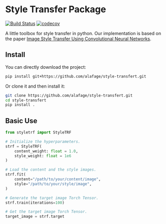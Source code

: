 # Style Transfer Package

[![Build Status](https://travis-ci.com/alafage/style-transfert.svg?branch=master)](https://travis-ci.com/alafage/style-transfert)
[![codecov](https://codecov.io/gh/alafage/style-transfert/branch/master/graph/badge.svg)](https://codecov.io/gh/alafage/style-transfert)

A little toolbox for style transfer in python. Our implementation is based on the paper [Image Style Transfer Using Convolutional Neural Networks](https://www.google.com/url?sa=t&rct=j&q=&esrc=s&source=web&cd=&ved=2ahUKEwi0vsasxNnrAhXtyIUKHVfmBTQQFjAAegQIAhAB&url=https%3A%2F%2Fwww.cv-foundation.org%2Fopenaccess%2Fcontent_cvpr_2016%2Fpapers%2FGatys_Image_Style_Transfer_CVPR_2016_paper.pdf&usg=AOvVaw1SDWBffob3bYnGb_p8WmjZ).

## Install

You can directly download the project:

```sh
pip install git+https://github.com/alafage/style-transfert.git
```

Or clone it and then install it:

```sh
git clone https://github.com/alafage/style-transfert.git
cd style-transfert
pip install .
```

## Basic Use

```python
from styletrf import StyleTRF

# Initialize the hyperparameters.
strf = StyleTRF(
    content_weight: float = 1.0,
    style_weight: float = 1e6
)

# Load the content and the style images.
strf.fit(
    content="/path/to/your/content/image",
    style="/path/to/your/style/image",
)

# Generate the target image Torch Tensor.
strf.train(iterations=100)

# Get the target image Torch Tensor.
target_image = strf.target
```
